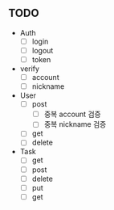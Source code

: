 
## TODO
- Auth
  - [ ] login
  - [ ] logout
  - [ ] token
- verify
  - [ ] account
  - [ ] nickname
- User
  - [ ] post
    - [ ] 중복 account 검증
    - [ ] 중복 nickname 검증
  - [ ] get
  - [ ] delete
- Task
  - [ ] get
  - [ ] post
  - [ ] delete
  - [ ] put
  - [ ] get
